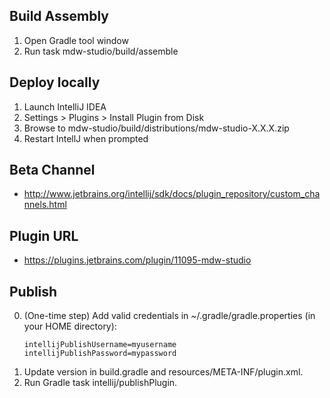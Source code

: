 ## Build Assembly
1. Open Gradle tool window
2. Run task mdw-studio/build/assemble

## Deploy locally
1. Launch IntelliJ IDEA
2. Settings > Plugins > Install Plugin from Disk
3. Browse to mdw-studio/build/distributions/mdw-studio-X.X.X.zip
4. Restart IntellJ when prompted

## Beta Channel
  - http://www.jetbrains.org/intellij/sdk/docs/plugin_repository/custom_channels.html
 
## Plugin URL
  - https://plugins.jetbrains.com/plugin/11095-mdw-studio
  
## Publish
0. (One-time step) Add valid credentials in ~/.gradle/gradle.properties (in your HOME directory):
   ```
   intellijPublishUsername=myusername
   intellijPublishPassword=mypassword
   ```
1. Update version in build.gradle and resources/META-INF/plugin.xml.
2. Run Gradle task intellij/publishPlugin.